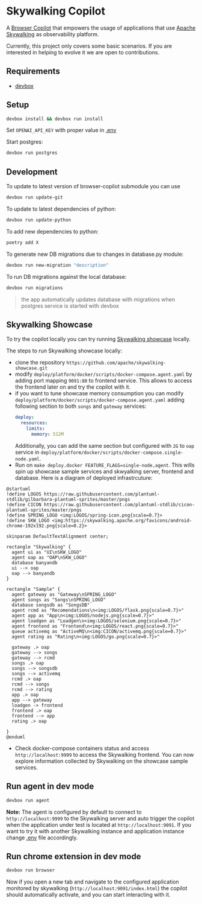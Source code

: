 # Skywalking Copilot

A [Browser Copilot](https://github.com/abstracta/browser-copilot) that empowers the usage of applications that use [Apache Skywalking](https://skywalking.apache.org/) as observability platform.

Currently, this project only covers some basic scenarios. If you are interested in helping to evolve it we are open to contributions. 

## Requirements

* [devbox](https://www.jetpack.io/devbox)

## Setup

```bash
devbox install && devbox run install
```

Set `OPENAI_API_KEY` with proper value in [.env](./.env)

Start postgres:

```bash
devbox run postgres
```

## Development

To update to latest version of browser-copilot submodule you can use

```bash
devbox run update-git
```

To update to latest dependencies of python:

```bash
devbox run update-python
```

To add new dependencies to python:

```bash
poetry add X
```

To generate new DB migrations due to changes in database.py module:

```bash
devbox run new-migration "description"
```

To run DB migrations against the local database:

```bash
devbox run migrations
```

> the app automatically updates database with migrations when postgres service is started with devbox


## Skywalking Showcase

To try the copilot locally you can try running [Skywalking showcase](https://skywalking.apache.org/docs/skywalking-showcase/next/readme/#quick-start) locally.

The steps to run Skywalking showcase locally:
* clone the repository `https://github.com/apache/skywalking-showcase.git`
* modify `deploy/platform/docker/scripts/docker-compose.agent.yaml` by adding port mapping `9091:80` to frontend service. This allows to access the frontend later on and try the copilot with it.
* if you want to tune showcase memory consumption you can modify `deploy/platform/docker/scripts/docker-compose.agent.yaml` adding following section to both `songs` and `gateway` services:  
  ```yaml
  deploy:
    resources:
      limits:
        memory: 512M
  ```
  Additionally, you can add the same section but configured with `2G` to `oap` service in `deploy/platform/docker/scripts/docker-compose.single-node.yaml`.
* Run on `make deploy.docker FEATURE_FLAGS=single-node,agent`. This wills spin up showcase sample services and skwyalking server, frontend and database. Here is a diagram of deployed infrastrcuture:

```plantuml
@startuml
!define LOGOS https://raw.githubusercontent.com/plantuml-stdlib/gilbarbara-plantuml-sprites/master/pngs
!define CICON https://raw.githubusercontent.com/plantuml-stdlib/cicon-plantuml-sprites/master/pngs
!define SPRING_LOGO <img:LOGOS/spring-icon.png{scale=0.7}>
!define SKW_LOGO <img:https://skywalking.apache.org/favicons/android-chrome-192x192.png{scale=0.2}>

skinparam DefaultTextAlignment center;

rectangle "Skywalking" {
  agent ui as "UI\nSKW_LOGO"
  agent oap as "OAP\nSKW_LOGO"
  database banyandb
  ui --> oap
  oap --> banyandb
}

rectangle "Sample" {
  agent gateway as "Gateway\nSPRING_LOGO"
  agent songs as "Songs\nSPRING_LOGO"
  database songsdb as "SongsDB"
  agent rcmd as "Recomendations\n<img:LOGOS/flask.png{scale=0.7}>"
  agent app as "App\n<img:LOGOS/nodejs.png{scale=0.7}>"
  agent loadgen as "Loadgen\n<img:LOGOS/selenium.png{scale=0.7}>"
  agent frontend as "Frontend\n<img:LOGOS/react.png{scale=0.7}>"
  queue activemq as "ActiveMQ\n<img:CICON/activemq.png{scale=0.7}>"
  agent rating as "Rating\n<img:LOGOS/go.png{scale=0.7}>"
  
  gateway .> oap
  gateway --> songs
  gateway --> rcmd
  songs .> oap
  songs --> songsdb
  songs --> activemq
  rcmd .> oap
  rcmd --> songs
  rcmd --> rating
  app .> oap
  app --> gateway
  loadgen -> frontend
  frontend .> oap
  frontend --> app
  rating .> oap
  
}
@enduml
```

* Check docker-compose containers status and access `http://localhost:9999` to access the Skywalking frontend. You can now explore information collected by Skywalking on the showcase sample services.

## Run agent in dev mode

```bash
devbox run agent
```

**Note:** The agent is configured by default to connect to `http://localhost:9999` to the Skywalking server and auto trigger the copilot when the application under test is located at `http://localhost:9091`. If you want to try it with another Skywalking instance and application instance change [.env](./.env) file accordingly.

## Run chrome extension in dev mode

```bash
devbox run browser
```

Now if you open a new tab and navigate to the configured application monitored by skywalking (`http://localhost:9091/index.html`) the copilot should automatically activate, and you can start interacting with it.

